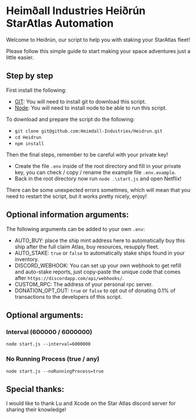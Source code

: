 # Heimðall Industries Heiðrún StarAtlas Automation

Welcome to Heiðrún, our script to help you with staking your StarAtlas fleet!
 
Please follow this simple guide to start making your space adventures just a little easier.
## Step by step
First install the following:
 - [GIT](https://git-scm.com/downloads): You will need to install git to download this script. 
 - [Node](https://nodejs.org/en/download/): You will need to install node to be able to run this script.

To download and prepare the script do the following:
 - `git clone git@github.com:Heimdall-Industries/Heidrun.git`
 - `cd Heidrun`
 - `npm install`

Then the final steps, remember to be careful with your private key!
 - Create the file `.env` inside of the root directory and fill in your private key, you can check / copy / rename the example file `.env.example`.
 - Back in the root directory now run `node .\start.js` and open Netflix!

There can be some unexpected errors sometimes, which will mean that you need to restart the script, but it works pretty nicely, enjoy!

## Optional information arguments:

The following arguments can be added to your own `.env`:

 - AUTO_BUY: place the ship mint address here to automatically buy this ship after the full claim Atlas, buy resources, resupply fleet.
 - AUTO_STAKE: `true` or `false` to automatically stake ships found in your inventory.
 - DISCORD_WEBHOOK: You can set up your own webhook to get refill and auto-stake reports, just copy-paste the unique code that comes after `https://discordapp.com/api/webhooks/`.
 - CUSTOM_RPC: The address of your personal rpc server.
 - DONATION_OPT_OUT: `true` or `false` to opt out of donating 0.1% of transactions to the developers of this script.

## Optional arguments:

### Interval (600000 / 6000000)

`node start.js --interval=6000000`

### No Running Process (true / any)

`node start.js --noRunningProcess=true`

## Special thanks:

I would like to thank Lu and Xcode on the Star Atlas discord server for sharing their knowledge!
